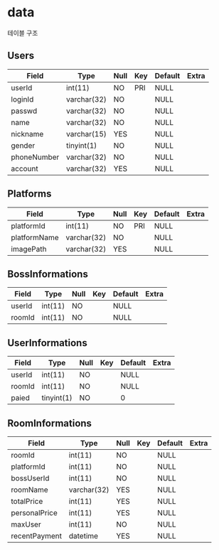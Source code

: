 # data

테이블 구조

## Users

| Field       | Type        | Null | Key  | Default | Extra |
| ----------- | ----------- | ---- | ---- | ------- | ----- |
| userId      | int(11)     | NO   | PRI  | NULL    |       |
| loginId     | varchar(32) | NO   |      | NULL    |       |
| passwd      | varchar(32) | NO   |      | NULL    |       |
| name        | varchar(32) | NO   |      | NULL    |       |
| nickname    | varchar(15) | YES  |      | NULL    |       |
| gender      | tinyint(1)  | NO   |      | NULL    |       |
| phoneNumber | varchar(32) | NO   |      | NULL    |       |
| account     | varchar(32) | YES  |      | NULL    |       |



## Platforms

| Field        | Type        | Null | Key  | Default | Extra |
| ------------ | ----------- | ---- | ---- | ------- | ----- |
| platformId   | int(11)     | NO   | PRI  | NULL    |       |
| platformName | varchar(32) | NO   |      | NULL    |       |
| imagePath    | varchar(32) | YES  |      | NULL    |       |



## BossInformations

| Field  | Type    | Null | Key  | Default | Extra |
| ------ | ------- | ---- | ---- | ------- | ----- |
| userId | int(11) | NO   |      | NULL    |       |
| roomId | int(11) | NO   |      | NULL    |       |



## UserInformations

| Field  | Type       | Null | Key  | Default | Extra |
| ------ | ---------- | ---- | ---- | ------- | ----- |
| userId | int(11)    | NO   |      | NULL    |       |
| roomId | int(11)    | NO   |      | NULL    |       |
| paied  | tinyint(1) | NO   |      | 0       |       |



## RoomInformations

| Field         | Type        | Null | Key  | Default | Extra |
| ------------- | ----------- | ---- | ---- | ------- | ----- |
| roomId        | int(11)     | NO   |      | NULL    |       |
| platformId    | int(11)     | NO   |      | NULL    |       |
| bossUserId    | int(11)     | NO   |      | NULL    |       |
| roomName      | varchar(32) | YES  |      | NULL    |       |
| totalPrice    | int(11)     | YES  |      | NULL    |       |
| personalPrice | int(11)     | YES  |      | NULL    |       |
| maxUser       | int(11)     | NO   |      | NULL    |       |
| recentPayment | datetime    | YES  |      | NULL    |       |
